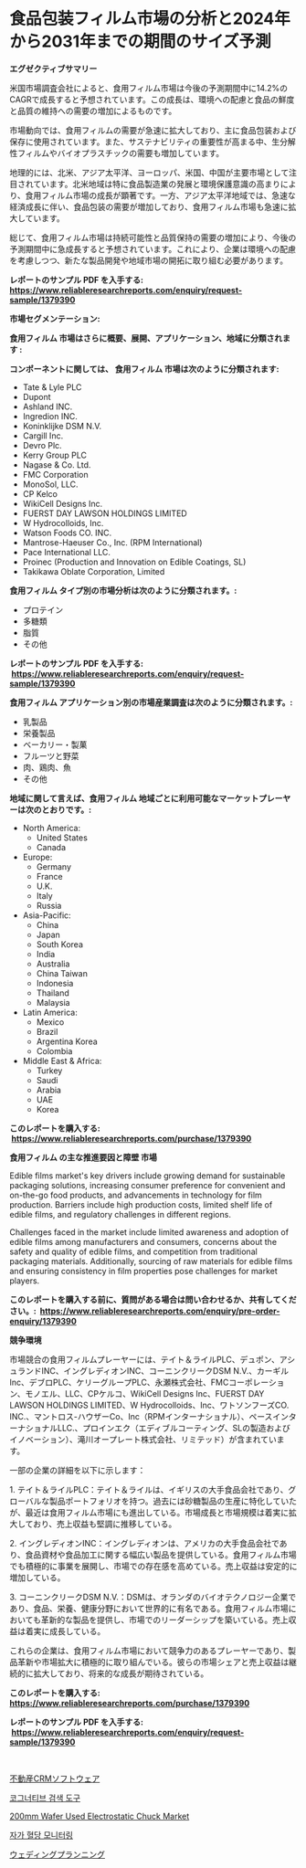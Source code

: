 <p><h1>食品包装フィルム市場の分析と2024年から2031年までの期間のサイズ予測</h1></p><p><strong>エグゼクティブサマリー</strong></p>
<p><p>米国市場調査会社によると、食用フィルム市場は今後の予測期間中に14.2%のCAGRで成長すると予想されています。この成長は、環境への配慮と食品の鮮度と品質の維持への需要の増加によるものです。</p><p>市場動向では、食用フィルムの需要が急速に拡大しており、主に食品包装および保存に使用されています。また、サステナビリティの重要性が高まる中、生分解性フィルムやバイオプラスチックの需要も増加しています。</p><p>地理的には、北米、アジア太平洋、ヨーロッパ、米国、中国が主要市場として注目されています。北米地域は特に食品製造業の発展と環境保護意識の高まりにより、食用フィルム市場の成長が顕著です。一方、アジア太平洋地域では、急速な経済成長に伴い、食品包装の需要が増加しており、食用フィルム市場も急速に拡大しています。</p><p>総じて、食用フィルム市場は持続可能性と品質保持の需要の増加により、今後の予測期間中に急成長すると予想されています。これにより、企業は環境への配慮を考慮しつつ、新たな製品開発や地域市場の開拓に取り組む必要があります。</p></p>
<p><strong>レポートのサンプル PDF を入手する: <a href="https://www.reliableresearchreports.com/enquiry/request-sample/1379390">https://www.reliableresearchreports.com/enquiry/request-sample/1379390</a></strong></p>
<p><strong>市場セグメンテーション:</strong></p>
<p><strong> 食用フィルム 市場はさらに概要、展開、アプリケーション、地域に分類されます :</strong></p>
<p><strong>コンポーネントに関しては、 食用フィルム 市場は次のように分類されます: &nbsp;</strong></p>
<p><ul><li>Tate & Lyle PLC</li><li>Dupont</li><li>Ashland INC.</li><li>Ingredion INC.</li><li>Koninklijke DSM N.V.</li><li>Cargill Inc.</li><li>Devro Plc.</li><li>Kerry Group PLC</li><li>Nagase & Co. Ltd.</li><li>FMC Corporation</li><li>MonoSol, LLC.</li><li>CP Kelco</li><li>WikiCell Designs Inc.</li><li>FUERST DAY LAWSON HOLDINGS LIMITED</li><li>W Hydrocolloids, Inc.</li><li>Watson Foods CO. INC.</li><li>Mantrose-Haeuser Co., Inc. (RPM International)</li><li>Pace International LLC.</li><li>Proinec (Production and Innovation on Edible Coatings, SL)</li><li>Takikawa Oblate Corporation, Limited</li></ul></p>
<p><strong> 食用フィルム タイプ別の市場分析は次のように分類されます。:</strong></p>
<p><ul><li>プロテイン</li><li>多糖類</li><li>脂質</li><li>その他</li></ul></p>
<p><strong>レポートのサンプル PDF を入手する: &nbsp;<a href="https://www.reliableresearchreports.com/enquiry/request-sample/1379390">https://www.reliableresearchreports.com/enquiry/request-sample/1379390</a></strong></p>
<p><strong> 食用フィルム アプリケーション別の市場産業調査は次のように分類されます。:</strong></p>
<p><ul><li>乳製品</li><li>栄養製品</li><li>ベーカリー・製菓</li><li>フルーツと野菜</li><li>肉、鶏肉、魚</li><li>その他</li></ul></p>
<p><strong>地域に関して言えば、食用フィルム 地域ごとに利用可能なマーケットプレーヤーは次のとおりです。:</strong></p>
<p><ul>
    <li>
        North America:
        <ul>
            <li>United States</li>
            <li>Canada</li>
        </ul>
    </li>
    <li>
        Europe:
        <ul>
            <li>Germany</li>
            <li>France</li>
            <li>U.K.</li>
            <li>Italy</li>
            <li>Russia</li>
        </ul>
    </li>
    <li>
        Asia-Pacific:
        <ul>
            <li>China</li>
            <li>Japan</li>
            <li>South Korea</li>
            <li>India</li>
            <li>Australia</li>
            <li>China Taiwan</li>
            <li>Indonesia</li>
            <li>Thailand</li>
            <li>Malaysia</li>
        </ul>
    </li>
    <li>
        Latin America:
        <ul>
            <li>Mexico</li>
            <li>Brazil</li>
            <li>Argentina Korea</li>
            <li>Colombia</li>
        </ul>
    </li>
    <li>
        Middle East & Africa:
        <ul>
            <li>Turkey</li>
            <li>Saudi</li>
            <li>Arabia</li>
            <li>UAE</li>
            <li>Korea</li>
        </ul>
    </li>
    </ul></p>
<p><strong>このレポートを購入する: &nbsp;<a href="https://www.reliableresearchreports.com/purchase/1379390">https://www.reliableresearchreports.com/purchase/1379390</a></strong></p>
<p><strong>食用フィルム の主な推進要因と障壁 市場</strong></p>
<p><p>Edible films market's key drivers include growing demand for sustainable packaging solutions, increasing consumer preference for convenient and on-the-go food products, and advancements in technology for film production. Barriers include high production costs, limited shelf life of edible films, and regulatory challenges in different regions.</p><p>Challenges faced in the market include limited awareness and adoption of edible films among manufacturers and consumers, concerns about the safety and quality of edible films, and competition from traditional packaging materials. Additionally, sourcing of raw materials for edible films and ensuring consistency in film properties pose challenges for market players.</p></p>
<p><strong>このレポートを購入する前に、質問がある場合は問い合わせるか、共有してください。:&nbsp; <a href="https://www.reliableresearchreports.com/enquiry/pre-order-enquiry/1379390">https://www.reliableresearchreports.com/enquiry/pre-order-enquiry/1379390</a></strong></p>
<p><strong>競争環境</strong></p>
<p><p>市場競合の食用フィルムプレーヤーには、テイト＆ライルPLC、デュポン、アシュランドINC、イングレディオンINC、コーニンクリークDSM N.V.、カーギルInc、デブロPLC、ケリーグループPLC、永瀬株式会社、FMCコーポレーション、モノエル、LLC、CPケルコ、WikiCell Designs Inc、FUERST DAY LAWSON HOLDINGS LIMITED、W Hydrocolloids、Inc、ワトソンフーズCO. INC.、マントロス-ハウザーCo、Inc（RPMインターナショナル）、ペースインターナショナルLLC.、プロインエク（エディブルコーティング、SLの製造およびイノベーション）、滝川オープレート株式会社、リミテッド）が含まれています。 </p><p>一部の企業の詳細を以下に示します：</p><p>1. テイト＆ライルPLC：テイト＆ライルは、イギリスの大手食品会社であり、グローバルな製品ポートフォリオを持つ。過去には砂糖製品の生産に特化していたが、最近は食用フィルム市場にも進出している。市場成長と市場規模は着実に拡大しており、売上収益も堅調に推移している。</p><p>2. イングレディオンINC：イングレディオンは、アメリカの大手食品会社であり、食品資材や食品加工に関する幅広い製品を提供している。食用フィルム市場でも積極的に事業を展開し、市場での存在感を高めている。売上収益は安定的に増加している。</p><p>3. コーニンクリークDSM N.V.：DSMは、オランダのバイオテクノロジー企業であり、食品、栄養、健康分野において世界的に有名である。食用フィルム市場においても革新的な製品を提供し、市場でのリーダーシップを築いている。売上収益は着実に成長している。</p><p>これらの企業は、食用フィルム市場において競争力のあるプレーヤーであり、製品革新や市場拡大に積極的に取り組んでいる。彼らの市場シェアと売上収益は継続的に拡大しており、将来的な成長が期待されている。</p></p>
<p><strong>このレポートを購入する: &nbsp; <a href="https://www.reliableresearchreports.com/purchase/1379390">https://www.reliableresearchreports.com/purchase/1379390</a></strong></p>
<p><strong>レポートのサンプル PDF を入手する: &nbsp;<a href="https://www.reliableresearchreports.com/enquiry/request-sample/1379390">https://www.reliableresearchreports.com/enquiry/request-sample/1379390</a></strong><strong></strong></p>
<p>&nbsp;</p>
<p><p><a href="https://medium.com/@caleyost2023/%E4%B8%8D%E5%8B%95%E7%94%A3crm%E3%82%BD%E3%83%95%E3%83%88%E3%82%A6%E3%82%A7%E3%82%A2%E5%B8%82%E5%A0%B4%E3%81%AE%E5%88%86%E6%9E%90%E3%81%A82024%E5%B9%B4%E3%81%8B%E3%82%892031%E5%B9%B4%E3%81%BE%E3%81%A7%E3%81%AE%E5%A4%A7%E5%B0%8F%E4%BA%88%E6%B8%AC-031f3bc6f1ca">不動産CRMソフトウェア</a></p><p><a href="https://medium.com/@cliftonfisher9067/%EC%9D%B8%EC%A7%80-%EA%B2%80%EC%83%89-%EB%8F%84%EA%B5%AC-%EC%8B%9C%EC%9E%A5-%EC%8B%9C%EC%9E%A5-cagr-%EC%8B%9C%EC%9E%A5-%EB%8F%99%ED%96%A5-%EB%B0%8F-%EC%84%B1%EC%9E%A5-%EC%A0%84%EB%9E%B5%EC%97%90-%EB%8C%80%ED%95%9C-%ED%86%B5%EC%B0%B0%EB%A0%A5-273d634a29e6">코그너티브 검색 도구</a></p><p><a href="https://view.publitas.com/reportprime-1/200mm-wafer-used-electrostatic-chuck-market-research-report-the-key-to-successful-business-strategy-forecasted-for-period-from-2024-2031/">200mm Wafer Used Electrostatic Chuck Market</a></p><p><a href="https://medium.com/@kenza.eliraki/%EC%9E%90%EA%B0%80%ED%98%88%EB%8B%B9%EB%AA%A8%EB%8B%88%ED%84%B0%EB%A7%81-%EC%8B%9C%EC%9E%A5-%EC%A0%84%EB%A7%9D-%EC%82%B0%EC%97%85-%EA%B0%9C%EC%9A%94-%EB%B0%8F-%EC%98%88%EC%B8%A1-2024%EB%85%84%EB%B6%80%ED%84%B0-2031%EB%85%84%EA%B9%8C%EC%A7%80-2bde4ebd5680">자가 혈당 모니터링</a></p><p><a href="https://medium.com/@saboleigh8/%E7%B5%90%E5%A9%9A%E5%BC%8F%E3%81%AE%E8%A8%88%E7%94%BB%E5%B8%82%E5%A0%B4%E3%81%AE%E5%B1%95%E6%9C%9B-%E6%A5%AD%E7%95%8C%E6%A6%82%E8%A6%81%E3%81%A8%E4%BA%88%E6%B8%AC-2024%E5%B9%B4%E3%81%8B%E3%82%892031%E5%B9%B4-2f8cc6322ed3">ウェディングプランニング</a></p></p>